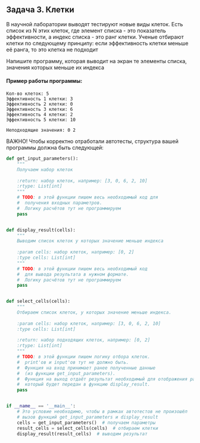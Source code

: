 ## Задача 3. Клетки
В научной лаборатории выводят тестируют новые виды клеток.
Есть список из N этих клеток, где элемент списка - это показатель
эффективности, а индекс списка - это ранг клетки. Ученые
отбирают клетки по следующему принципу: если эффективность 
клетки меньше её ранга, то это клетка не подходит

Напишите программу, которая выводит на экран те элементы 
списка, значения которых меньше их индекса

#### Пример работы программы:
````
Кол-во клеток: 5
Эффективность 1 клетки: 3
Эффективность 2 клетки: 0
Эффективность 3 клетки: 6
Эффективность 4 клетки: 2
Эффективность 5 клетки: 10

Неподходящие значения: 0 2
````

ВАЖНО!
Чтобы корректно отработали автотесты, структура вашей
программы должна быть следующей:

```python
def get_input_parameters():
    """
    Получаем набор клеток
    
    :return: набор клеток, например: [3, 0, 6, 2, 10]
    :rtype: List[int]
    """
    # TODO: в этой функции пишем весь необходимый код для 
    #  получения входных параметров.
    #  Логику расчётов тут не программируем
    pass


def display_result(cells):
    """
    Выводим список клеток у которых значение меньше индекса
    
    :param cells: набор клеток, например: [0, 2]
    :type cells: List[int]
    """
    # TODO: в этой функции пишем весь необходимый код 
    #  для вывода результата в нужном формате.
    #  Логику расчётов тут не программируем
    pass


def select_cells(cells):
    """
    Отбираем список клеток, у которых значение меньше индекса.
    
    :param cells: набор клеток, например: [3, 0, 6, 2, 10]
    :type cells: List[int]
    
    :return: набор подходящих клеток, например: [0, 2]
    :rtype: List[int]
    """
    # TODO: в этой функции пишем логику отбора клеток. 
    #  print'ов и input'ов тут не должно быть. 
    #  Функция на вход принимает ранее полученные данные
    #  (из функции get_input_parameters).
    #  Функция на выход отдаёт результат необходимый для отображения работы программы,
    #  который будет передан в функцию display_result.
    pass


if __name__ == '__main__':
    # Это условие необходимо, чтобы в рамках автотестов не произошёл
    # вызов функций get_input_parameters и display_result
    cells = get_input_parameters()  # получаем параметры
    result_cells = select_cells(cells)  # отбираем клетки
    display_result(result_cells)  # выводим результат
```